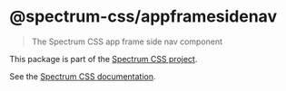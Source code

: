 # @spectrum-css/appframesidenav

> The Spectrum CSS app frame side nav component

This package is part of the [Spectrum CSS project](https://github.com/adobe/spectrum-css).

See the [Spectrum CSS documentation](https://opensource.adobe.com/spectrum-css/appframesidenav).
